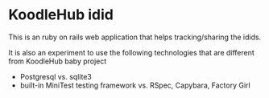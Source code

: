 # KoodleHub idid

This is an ruby on rails web application that helps tracking/sharing the idids.

It is also an experiment to use the following technologies that are different from KoodleHub baby project

- Postgresql vs. sqlite3
- built-in MiniTest testing framework vs. RSpec, Capybara, Factory Girl
